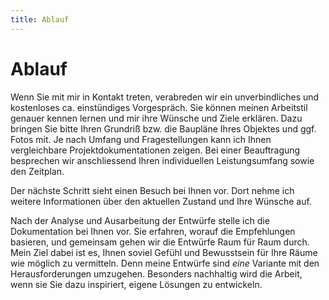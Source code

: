 ```yaml
---
title: Ablauf
---
```

# Ablauf

Wenn Sie mit mir in Kontakt treten, verabreden wir ein unverbindliches und kostenloses ca. einstündiges Vorgespräch. Sie können meinen Arbeitstil genauer kennen lernen und mir ihre Wünsche und Ziele erklären. Dazu bringen Sie bitte Ihren Grundriß bzw. die Baupläne Ihres Objektes und ggf. Fotos mit. Je nach Umfang und Fragestellungen kann ich Ihnen vergleichbare Projektdokumentationen zeigen. Bei einer Beauftragung besprechen wir anschliessend Ihren individuellen Leistungsumfang sowie den Zeitplan.

Der nächste Schritt sieht einen Besuch bei Ihnen vor. Dort nehme ich weitere Informationen über den aktuellen Zustand und Ihre Wünsche auf.

Nach der Analyse und Ausarbeitung der Entwürfe stelle ich die Dokumentation bei Ihnen vor. Sie erfahren, worauf die Empfehlungen basieren, und gemeinsam gehen wir die Entwürfe Raum für Raum durch. Mein Ziel dabei ist es, Ihnen soviel Gefühl und Bewusstsein für Ihre Räume wie möglich zu vermitteln. Denn meine Entwürfe sind *eine* Variante mit den Herausforderungen umzugehen. Besonders nachhaltig wird die Arbeit, wenn sie Sie dazu inspiriert, eigene Lösungen zu entwickeln.